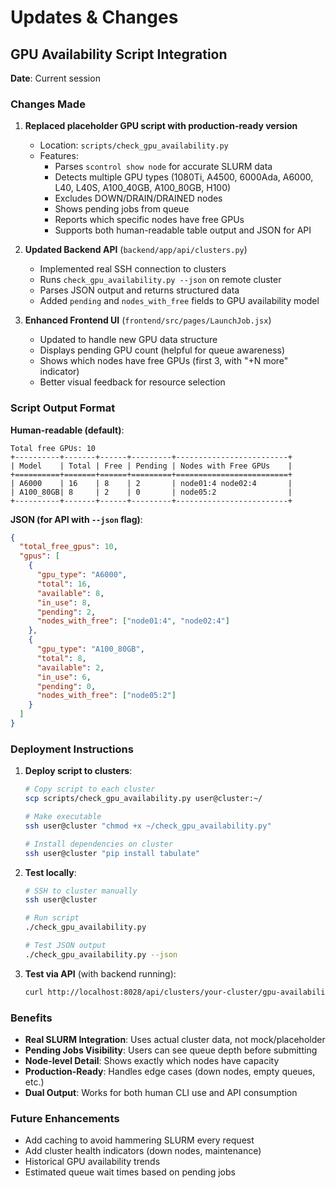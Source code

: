 # Updates & Changes

## GPU Availability Script Integration

**Date**: Current session

### Changes Made

1. **Replaced placeholder GPU script with production-ready version**
   - Location: `scripts/check_gpu_availability.py`
   - Features:
     - Parses `scontrol show node` for accurate SLURM data
     - Detects multiple GPU types (1080Ti, A4500, 6000Ada, A6000, L40, L40S, A100_40GB, A100_80GB, H100)
     - Excludes DOWN/DRAIN/DRAINED nodes
     - Shows pending jobs from queue
     - Reports which specific nodes have free GPUs
     - Supports both human-readable table output and JSON for API

2. **Updated Backend API** (`backend/app/api/clusters.py`)
   - Implemented real SSH connection to clusters
   - Runs `check_gpu_availability.py --json` on remote cluster
   - Parses JSON output and returns structured data
   - Added `pending` and `nodes_with_free` fields to GPU availability model

3. **Enhanced Frontend UI** (`frontend/src/pages/LaunchJob.jsx`)
   - Updated to handle new GPU data structure
   - Displays pending GPU count (helpful for queue awareness)
   - Shows which nodes have free GPUs (first 3, with "+N more" indicator)
   - Better visual feedback for resource selection

### Script Output Format

**Human-readable (default)**:
```
Total free GPUs: 10
+----------+-------+------+---------+-------------------------+
| Model    | Total | Free | Pending | Nodes with Free GPUs    |
+==========+=======+======+=========+=========================+
| A6000    | 16    | 8    | 2       | node01:4 node02:4       |
| A100_80GB| 8     | 2    | 0       | node05:2                |
+----------+-------+------+---------+-------------------------+
```

**JSON (for API with `--json` flag)**:
```json
{
  "total_free_gpus": 10,
  "gpus": [
    {
      "gpu_type": "A6000",
      "total": 16,
      "available": 8,
      "in_use": 8,
      "pending": 2,
      "nodes_with_free": ["node01:4", "node02:4"]
    },
    {
      "gpu_type": "A100_80GB",
      "total": 8,
      "available": 2,
      "in_use": 6,
      "pending": 0,
      "nodes_with_free": ["node05:2"]
    }
  ]
}
```

### Deployment Instructions

1. **Deploy script to clusters**:
   ```bash
   # Copy script to each cluster
   scp scripts/check_gpu_availability.py user@cluster:~/

   # Make executable
   ssh user@cluster "chmod +x ~/check_gpu_availability.py"

   # Install dependencies on cluster
   ssh user@cluster "pip install tabulate"
   ```

2. **Test locally**:
   ```bash
   # SSH to cluster manually
   ssh user@cluster

   # Run script
   ./check_gpu_availability.py

   # Test JSON output
   ./check_gpu_availability.py --json
   ```

3. **Test via API** (with backend running):
   ```bash
   curl http://localhost:8028/api/clusters/your-cluster/gpu-availability
   ```

### Benefits

- **Real SLURM Integration**: Uses actual cluster data, not mock/placeholder
- **Pending Jobs Visibility**: Users can see queue depth before submitting
- **Node-level Detail**: Shows exactly which nodes have capacity
- **Production-Ready**: Handles edge cases (down nodes, empty queues, etc.)
- **Dual Output**: Works for both human CLI use and API consumption

### Future Enhancements

- Add caching to avoid hammering SLURM every request
- Add cluster health indicators (down nodes, maintenance)
- Historical GPU availability trends
- Estimated queue wait times based on pending jobs
